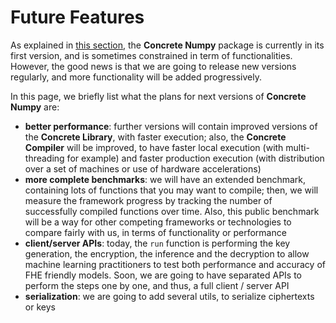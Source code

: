 # Future Features

As explained in [this section](fhe_and_framework_limits.md#limits-of-this-project), the **Concrete Numpy** package
is currently in its first version, and is sometimes constrained in term of functionalities. However, the good
news is that we are going to release new versions regularly, and more functionality will be added progressively.

In this page, we briefly list what the plans for next versions of **Concrete Numpy** are:
- **better performance**: further versions will contain improved versions of the **Concrete Library**, with faster
execution; also, the **Concrete Compiler** will be improved, to have faster local execution (with multi-threading
for example) and faster production execution (with distribution over a set of machines or use of hardware accelerations)
- **more complete benchmarks**: we will have an extended benchmark, containing lots of functions that you may want to compile; then, we will measure the framework progress by tracking the number of successfully compiled functions over time. Also, this public benchmark will be a way for other competing frameworks or technologies to compare fairly with us, in terms of functionality or performance
- **client/server APIs**: today, the `run` function is performing the key generation, the encryption, the inference and the decryption to allow machine learning practitioners to test both performance and accuracy of FHE friendly models. Soon, we are going to have separated APIs to perform the steps one by one, and thus, a full client / server API
- **serialization**: we are going to add several utils, to serialize ciphertexts or keys
